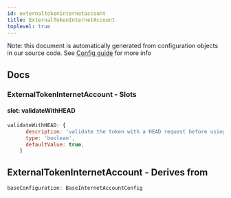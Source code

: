 ```yaml
---
id: externaltokeninternetaccount
title: ExternalTokenInternetAccount
toplevel: true
---
```


Note: this document is automatically generated from configuration objects in our
source code. See [Config guide](/docs/config_guide) for more info

## Docs

### ExternalTokenInternetAccount - Slots

#### slot: validateWithHEAD

```js
validateWithHEAD: {
      description: 'validate the token with a HEAD request before using it',
      type: 'boolean',
      defaultValue: true,
    }
```

## ExternalTokenInternetAccount - Derives from

```js
baseConfiguration: BaseInternetAccountConfig
```
